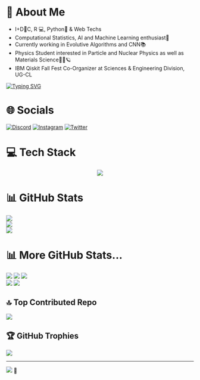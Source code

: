 # 💫 About Me
* I+D👾C, R 💻, Python🐍 & Web Techs<br>
* Computational Statistics, AI and Machine Learning enthusiast🤖<br>
* Currently working in Evolutive Algorithms and CNN📚<br>
* Physics Student interested in Particle and Nuclear Physics as well as Materials Science🔭🧪🪐<br>
* IBM Qiskit Fall Fest Co-Organizer at Sciences & Engineering Division, UG-CL

[![Typing SVG](https://readme-typing-svg.demolab.com?font=Noto+Sans+Math&duration=2000&color=8019F7&background=FFFFFF00&center=true&vCenter=true&multiline=true&width=525&height=70&lines=Simple+Armonic+Oscilator+Solution+Is+All+You+Need;%F0%9D%91%A6%3D%F0%9D%90%B4%F0%9D%90%9C%F0%9D%90%A8%F0%9D%90%AC(%F0%9D%91%A4%F0%9D%91%A1%2B%F0%9D%9C%99))](https://git.io/typing-svg)

# 🌐 Socials
[![Discord](https://img.shields.io/badge/Discord-%237289DA.svg?logo=discord&logoColor=white)](https://discord.gg/QV-137) [![Instagram](https://img.shields.io/badge/Instagram-%23E4405F.svg?logo=Instagram&logoColor=white)](https://instagram.com/la_torresl)  [![Twitter](https://img.shields.io/badge/Twitter-%231DA1F2.svg?logo=Twitter&logoColor=white)](https://twitter.com/137-Qv)

# 💻 Tech Stack
<p align="center">
  <a href="https://skillicons.dev">
    <img src="https://skillicons.dev/icons?i=py,r,c,github,html,css,js,matlab,mysql,tensorflow,pytorch,md,latex,vscode,netlify,notion,sketchup&perline=5" />
  </a>
</p>

<!--
![C](https://img.shields.io/badge/c-%2300599C.svg?style=flat&logo=c&logoColor=white) ![Python](https://img.shields.io/badge/python-3670A0?style=flat&logo=python&logoColor=ffdd54) ![R](https://img.shields.io/badge/r-%23276DC3.svg?style=flat&logo=r&logoColor=white) ![C++](https://img.shields.io/badge/c++-%2300599C.svg?style=flat&logo=c%2B%2B&logoColor=white) ![HTML5](https://img.shields.io/badge/html5-%23E34F26.svg?style=flat&logo=html5&logoColor=white) ![CSS3](https://img.shields.io/badge/css3-%231572B6.svg?style=flat&logo=css3&logoColor=white) ![JavaScript](https://img.shields.io/badge/javascript-%23323330.svg?style=flat&logo=javascript&logoColor=%23F7DF1E) ![LaTeX](https://img.shields.io/badge/latex-%23008080.svg?style=flat&logo=latex&logoColor=white) ![Markdown](https://img.shields.io/badge/markdown-%23000000.svg?style=flat&logo=markdown&logoColor=white) ![Anaconda](https://img.shields.io/badge/Anaconda-%2344A833.svg?style=flat&logo=anaconda&logoColor=white) ![Canva](https://img.shields.io/badge/Canva-%2300C4CC.svg?style=flat&logo=Canva&logoColor=white) ![Inkscape](https://img.shields.io/badge/Inkscape-e0e0e0?style=flat&logo=inkscape&logoColor=080A13) ![Krita](https://img.shields.io/badge/Krita-203759?style=flat&logo=krita&logoColor=EEF37B) ![NumPy](https://img.shields.io/badge/numpy-%23013243.svg?style=flat&logo=numpy&logoColor=white) ![Pandas](https://img.shields.io/badge/pandas-%23150458.svg?style=flat&logo=pandas&logoColor=white) ![Plotly](https://img.shields.io/badge/Plotly-%233F4F75.svg?style=flat&logo=plotly&logoColor=white) ![scikit-learn](https://img.shields.io/badge/scikit--learn-%23F7931E.svg?style=flat&logo=scikit-learn&logoColor=white) ![SciPy](https://img.shields.io/badge/SciPy-%230C55A5.svg?style=flat&logo=scipy&logoColor=%white) ![TensorFlow](https://img.shields.io/badge/TensorFlow-%23FF6F00.svg?style=flat&logo=TensorFlow&logoColor=white) ![Arduino](https://img.shields.io/badge/-Arduino-00979D?style=flat&logo=Arduino&logoColor=white) ![Notion](https://img.shields.io/badge/Notion-%23000000.svg?style=flat&logo=notion&logoColor=white)
PAST TECH BADGES -->

# 📊 GitHub Stats
<!-- All Commits -->
![](https://github-readme-stats-sigma-five.vercel.app/api?username=latorresl&theme=tokyonight&hide_border=true&include_all_commits=true&count_private=true)<br/><!-- All Commits -->
![](https://github-readme-streak-stats.herokuapp.com/?user=latorresl&theme=tokyonight&hide_border=true)<br/><!-- Contributions & Streaks -->
![](https://github-readme-stats-sigma-five.vercel.app/api/top-langs/?username=latorresl&theme=tokyonight&hide_border=true&include_all_commits=true&count_private=true&layout=compact)<br/><!-- Most Used Languages -->
<!-- Es posible usar el tema "2077" en las siguientes estadísticas para que parezca algo de Cyberpunk 2077 -->
# 📊 More GitHub Stats...
![](http://github-profile-summary-cards.vercel.app/api/cards/stats?username=latorresl&theme=tokyonight)<!-- General Stats, again... -->
![](http://github-profile-summary-cards.vercel.app/api/cards/productive-time?username=latorresl&theme=tokyonight&utcOffset=8)<!-- Commits, again... -->
![](http://github-profile-summary-cards.vercel.app/api/cards/profile-details?username=latorresl&theme=tokyonight)<br/><!-- Profile Details -->
![](http://github-profile-summary-cards.vercel.app/api/cards/repos-per-language?username=latorresl&theme=tokyonight)<!-- Top Languages by Repo -->
![](http://github-profile-summary-cards.vercel.app/api/cards/most-commit-language?username=latorresl&theme=tokyonight)<!-- Top Languages by Commit -->

## 🔝 Top Contributed Repo
![](https://github-contributor-stats.vercel.app/api?username=latorresl&limit=5&theme=tokyonight&combine_all_yearly_contributions=true)

## 🏆 GitHub Trophies
![](https://github-profile-trophy.vercel.app/?username=latorresl&theme=tokyonight&no-frame=true&no-bg=false&margin-w=4)

<!--## ✍️ Random Dev Quote
![](https://quotes-github-readme.vercel.app/api?type=vetical&theme=tokyonight)-->
<!--### 🎶 Music
[![spotify-github-profile](https://spotify-github-profile.vercel.app/api/view?uid=deadshot-2003&cover_image=true&theme=natemoo-re&show_offline=true&background_color=121212&interchange=true&bar_color=53b14f&bar_color_cover=false)](https://spotify-github-profile.vercel.app/api/view?uid=deadshot-2003&redirect=true)-->
---
[![](https://visitcount.itsvg.in/api?id=QuantVortex137&icon=6&color=11)](https://visitcount.itsvg.in) 🐳

<!-- Proudly created with GPRM ( https://gprm.itsvg.in ) -->
